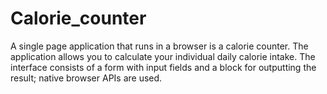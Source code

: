 # Calorie_counter
A single page application that runs in a browser is a calorie counter. The application allows you to calculate your individual daily calorie intake.  The interface consists of a form with input fields and a block for outputting the result; native browser APIs are used.
